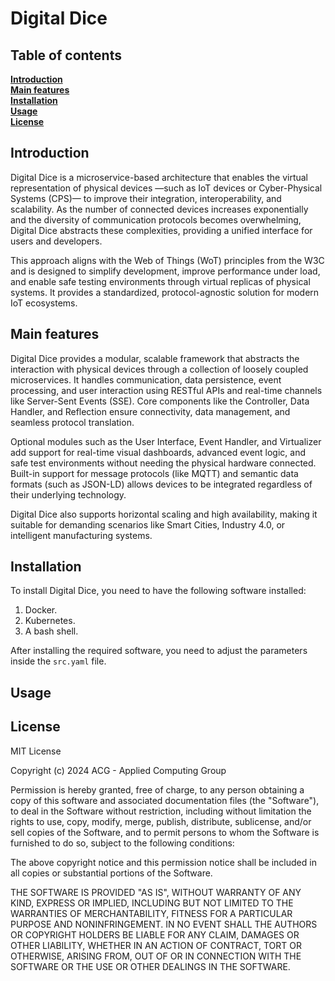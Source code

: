 # Digital Dice

## Table of contents
**[Introduction](#introduction)**<br>
**[Main features](#main-features)**<br>
**[Installation](#installation)**<br>
**[Usage](#usage)**<br>
**[License](#license)**<br>

## Introduction
Digital Dice is a microservice-based architecture that enables the virtual representation of physical devices —such as IoT devices or Cyber-Physical Systems (CPS)— to improve their integration, interoperability, and scalability. As the number of connected devices increases exponentially and the diversity of communication protocols becomes overwhelming, Digital Dice abstracts these complexities, providing a unified interface for users and developers.

This approach aligns with the Web of Things (WoT) principles from the W3C and is designed to simplify development, improve performance under load, and enable safe testing environments through virtual replicas of physical systems. It provides a standardized, protocol-agnostic solution for modern IoT ecosystems.

## Main features
Digital Dice provides a modular, scalable framework that abstracts the interaction with physical devices through a collection of loosely coupled microservices. It handles communication, data persistence, event processing, and user interaction using RESTful APIs and real-time channels like Server-Sent Events (SSE). Core components like the Controller, Data Handler, and Reflection ensure connectivity, data management, and seamless protocol translation.

Optional modules such as the User Interface, Event Handler, and Virtualizer add support for real-time visual dashboards, advanced event logic, and safe test environments without needing the physical hardware connected. Built-in support for message protocols (like MQTT) and semantic data formats (such as JSON-LD) allows devices to be integrated regardless of their underlying technology.

Digital Dice also supports horizontal scaling and high availability, making it suitable for demanding scenarios like Smart Cities, Industry 4.0, or intelligent manufacturing systems.

## Installation
To install Digital Dice, you need to have the following software installed:
1. Docker.
2. Kubernetes.
3. A bash shell.

After installing the required software, you need to adjust the parameters inside the `src.yaml` file.

## Usage


## License
MIT License

Copyright (c) 2024 ACG - Applied Computing Group

Permission is hereby granted, free of charge, to any person obtaining a copy
of this software and associated documentation files (the "Software"), to deal
in the Software without restriction, including without limitation the rights
to use, copy, modify, merge, publish, distribute, sublicense, and/or sell
copies of the Software, and to permit persons to whom the Software is
furnished to do so, subject to the following conditions:

The above copyright notice and this permission notice shall be included in all
copies or substantial portions of the Software.

THE SOFTWARE IS PROVIDED "AS IS", WITHOUT WARRANTY OF ANY KIND, EXPRESS OR
IMPLIED, INCLUDING BUT NOT LIMITED TO THE WARRANTIES OF MERCHANTABILITY,
FITNESS FOR A PARTICULAR PURPOSE AND NONINFRINGEMENT. IN NO EVENT SHALL THE
AUTHORS OR COPYRIGHT HOLDERS BE LIABLE FOR ANY CLAIM, DAMAGES OR OTHER
LIABILITY, WHETHER IN AN ACTION OF CONTRACT, TORT OR OTHERWISE, ARISING FROM,
OUT OF OR IN CONNECTION WITH THE SOFTWARE OR THE USE OR OTHER DEALINGS IN THE
SOFTWARE.